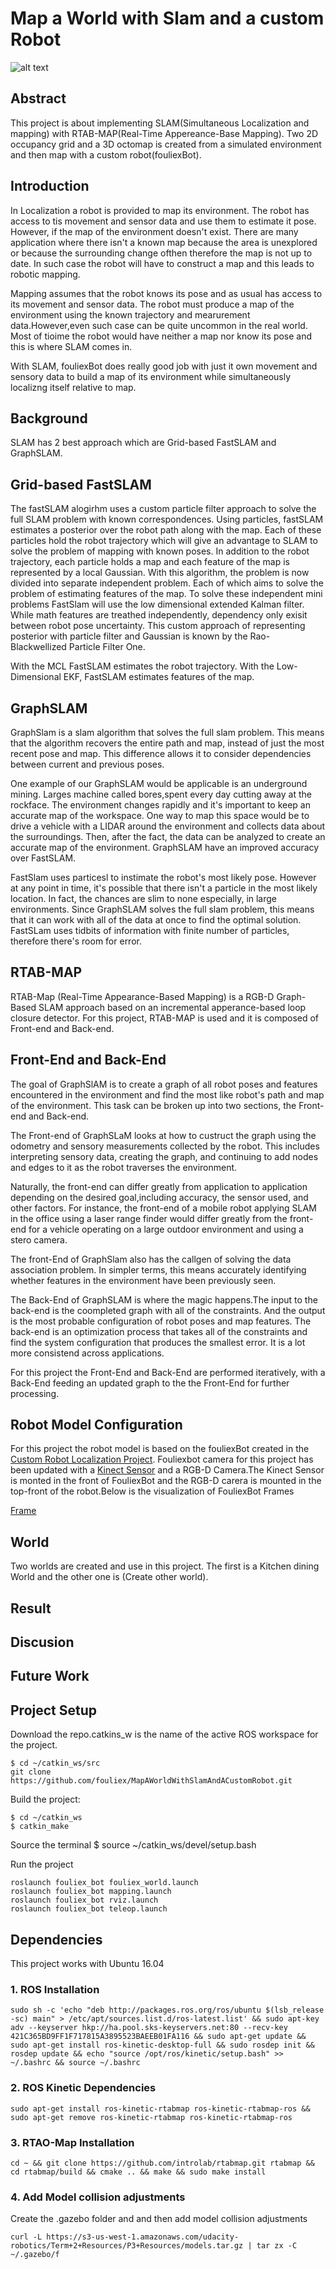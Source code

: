 
[//]: # (Image References)
[image_0]: ./misc/mainImage.gif
# Map a World with Slam and a custom Robot
![alt text][image_0] 

## Abstract
 This project is about implementing SLAM(Simultaneous Localization and mapping) with RTAB-MAP(Real-Time Appereance-Base Mapping). Two 2D occupancy grid and a 3D octomap is created from a simulated environment and then map with a custom robot(fouliexBot).
 
 ## Introduction
 In Localization a robot is provided to map its environment. The robot has access to tis movement and sensor data and use them to estimate it pose. However, if the map of the environment doesn't exist. There are many application where there isn't a known map because the area is unexplored or because the surrounding change ofthen therefore the map is not up to date. In such case the robot will have to construct  a map and this leads  to robotic mapping.
 
 Mapping assumes that the robot knows its pose and as usual has access to its movement and sensor data. The robot must produce a map of the environment using the known trajectory and mearurement data.However,even such case can be quite uncommon in the real world. Most of tioime the robot would have neither a map nor know its pose and this is where SLAM comes in.
 
With SLAM, fouliexBot does really good job with just it  own movement and sensory data to build a map of its environment while simultaneously localizng itself relative to map.

## Background
SLAM has 2 best approach which are Grid-based FastSLAM and GraphSLAM.

## Grid-based FastSLAM
The fastSLAM alogirhm uses a custom particle filter approach to solve the full SLAM problem with known correspondences.
Using particles, fastSLAM estimates a posterior over the robot path along with the map. Each of these particles hold the robot trajectory which will give an advantage to SLAM to solve the problem of mapping with known poses. In addition to the robot trajectory, each particle holds a map and each feature of the map is represented by a local Gaussian. With this algorithm, the problem is now divided into separate independent problem. Each of  which aims to solve the problem of estimating features of the map. To solve these independent mini problems FastSlam will use the low dimensional extended Kalman filter. While math features are treathed independently, dependency only exisit between robot pose uncertainty. This custom approach of representing posterior with particle filter and Gaussian is known by the Rao-Blackwellized Particle Filter One.

With the MCL FastSLAM estimates the robot trajectory. With the Low-Dimensional EKF, FastSLAM estimates features of the map.

## GraphSLAM

GraphSlam is a slam algorithm that solves the full slam problem. This means that the algorithm recovers the entire path and map, instead of just the most recent pose and map. This difference allows it to consider dependencies between current and previous poses. 

One example of our GraphSLAM would be applicable is an underground mining. Larges machine called bores,spent every day cutting away at the rockface. The environment changes rapidly and it's important to keep an accurate map of the workspace. One way to map this space would be to drive a vehicle with a LIDAR around the environment and collects data about the surroundings. Then, after the fact, the data can be analyzed to create an accurate map of the environment. GraphSLAM have an improved accuracy over FastSLAM.

FastSlam  uses particesl to instimate the robot's most likely pose. However at any point in time, it's possible that there isn't a particle in the most likely location. In fact, the chances are slim to none especially, in large environments. Since GraphSLAM solves the full slam problem, this means that it can work with all of the data at once to find the optimal solution. FastSLam uses  tidbits of information  with finite number of particles, therefore there's room for error.

## RTAB-MAP
RTAB-Map (Real-Time Appearance-Based Mapping) is a RGB-D Graph-Based SLAM approach based on an incremental apperance-based loop closure detector. For this project, RTAB-MAP is used and it is composed of Front-end and Back-end.

## Front-End and Back-End
The goal of GraphSlAM is to create a graph of all robot poses and features encountered in the environment and find the most like robot's path and map of the environment. This task can be broken up into two sections, the Front-end and Back-end.

The Front-end of GraphSLaM looks at how to custruct the graph using the odometry and sensory measurements collected by the robot. This includes interpreting sensory data, creating the graph, and continuing to add nodes and edges to it as the robot traverses the environment.

Naturally, the front-end can differ greatly from application to application depending on the desired goal,including accuracy, the sensor used, and other factors. For instance, the front-end of a mobile robot applying SLAM in the office using a laser range finder would differ greatly from the front-end for a vehicle  operating on a large outdoor environment and using a stero camera.

The front-End of GraphSlam also has the callgen of solving the data association problem. In simpler terms, this means accurately identifying whether features in the environment have been previously seen.

The Back-End of GraphSLAM is where the magic happens.The input to the back-end is the coompleted graph with all of the constraints. And the output is the most probable configuration of robot poses and map features. The back-end is an optimization process that takes all of the constraints and find the system configuration that produces the smallest error. It is  a lot more consistend across applications.


For this project the Front-End and Back-End are performed iteratively, with a Back-End feeding an updated graph to the the Front-End for further processing.

## Robot Model Configuration
For this project the robot model is based on the fouliexBot created in the [Custom Robot Localization Project](https://github.com/fouliex/CustomRobotLocalizationProject). Fouliexbot camera for this project has been updated with a [Kinect Sensor](http://wiki.ros.org/openni_camera) and a RGB-D Camera.The Kinect Sensor is monted in the front of FouliexBot and the RGB-D carera is mounted in the top-front of the robot.Below is the visualization of FouliexBot Frames

[Frame](add)

## World 
Two worlds are created and use in this project. The first is a Kitchen dining World and the other one is (Create other world).

## Result

## Discusion

## Future Work
 

## Project Setup
Download the repo.catkins_w is the name of the active ROS workspace for the project.
```shell
$ cd ~/catkin_ws/src
git clone https://github.com/fouliex/MapAWorldWithSlamAndACustomRobot.git
```
Build the project:
```shell
$ cd ~/catkin_ws
$ catkin_make
```
Source the terminal
$ source ~/catkin_ws/devel/setup.bash

Run the project
```shell
roslaunch fouliex_bot fouliex_world.launch
roslaunch fouliex_bot mapping.launch
roslaunch fouliex_bot rviz.launch
roslaunch fouliex_bot teleop.launch
```


## Dependencies
This project works with Ubuntu 16.04
### 1. ROS Installation

```shell
sudo sh -c 'echo "deb http://packages.ros.org/ros/ubuntu $(lsb_release -sc) main" > /etc/apt/sources.list.d/ros-latest.list' && sudo apt-key adv --keyserver hkp://ha.pool.sks-keyservers.net:80 --recv-key 421C365BD9FF1F717815A3895523BAEEB01FA116 && sudo apt-get update && sudo apt-get install ros-kinetic-desktop-full && sudo rosdep init && rosdep update && echo "source /opt/ros/kinetic/setup.bash" >> ~/.bashrc && source ~/.bashrc
```
### 2. ROS Kinetic Dependencies
```shell
sudo apt-get install ros-kinetic-rtabmap ros-kinetic-rtabmap-ros && sudo apt-get remove ros-kinetic-rtabmap ros-kinetic-rtabmap-ros
```

### 3. RTAO-Map Installation
```shell
cd ~ && git clone https://github.com/introlab/rtabmap.git rtabmap && cd rtabmap/build && cmake .. && make && sudo make install
```
### 4. Add Model collision adjustments
Create the .gazebo folder and  and then add model collision adjustments
```shell
curl -L https://s3-us-west-1.amazonaws.com/udacity-robotics/Term+2+Resources/P3+Resources/models.tar.gz | tar zx -C ~/.gazebo/f
```




